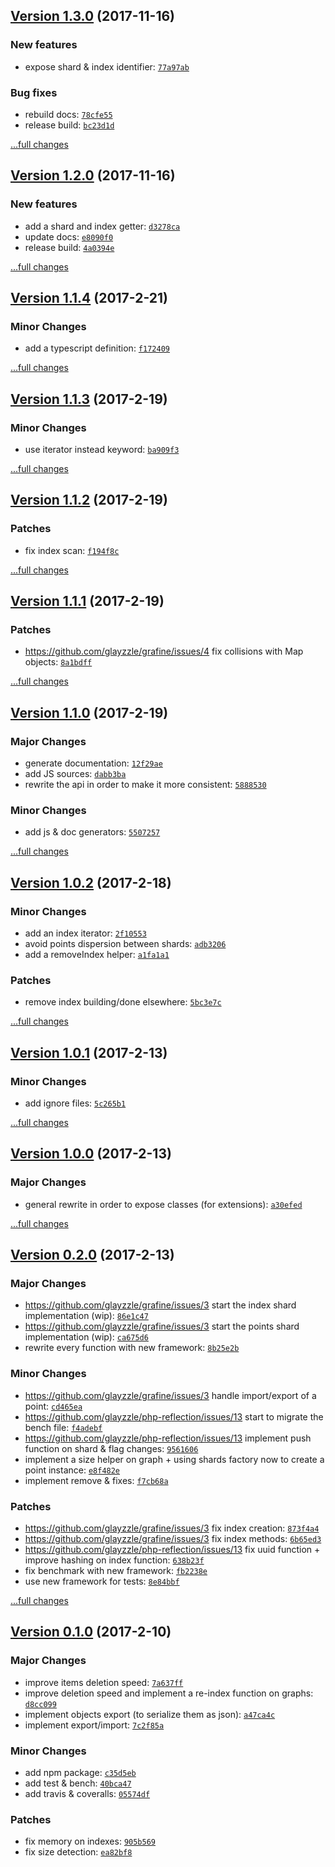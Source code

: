 ## [Version 1.3.0](https://github.com/glayzzle/grafine/releases/tag/v1.3.0) (2017-11-16)

### New features

- expose shard & index identifier: [`77a97ab`](https://github.com/glayzzle/grafine/commit/77a97ab)

### Bug fixes

- rebuild docs: [`78cfe55`](https://github.com/glayzzle/grafine/commit/78cfe55)
- release build: [`bc23d1d`](https://github.com/glayzzle/grafine/commit/bc23d1d)

[...full changes](https://github.com/glayzzle/grafine/compare/v1.2.0...v1.3.0)

## [Version 1.2.0](https://github.com/glayzzle/grafine/releases/tag/v1.2.0) (2017-11-16)

### New features

- add a shard and index getter: [`d3278ca`](https://github.com/glayzzle/grafine/commit/d3278ca)
- update docs: [`e8090f0`](https://github.com/glayzzle/grafine/commit/e8090f0)
- release build: [`4a0394e`](https://github.com/glayzzle/grafine/commit/4a0394e)

[...full changes](https://github.com/glayzzle/grafine/compare/v1.1.4...v1.2.0)

## [Version 1.1.4](https://github.com/glayzzle/grafine/releases/tag/v1.1.4) (2017-2-21)

### Minor Changes

- add a typescript definition: [`f172409`](https://github.com/glayzzle/grafine/commit/f172409)

[...full changes](https://github.com/glayzzle/grafine/compare/v1.1.3...v1.1.4)

## [Version 1.1.3](https://github.com/glayzzle/grafine/releases/tag/v1.1.3) (2017-2-19)

### Minor Changes

- use iterator instead  keyword: [`ba909f3`](https://github.com/glayzzle/grafine/commit/ba909f3)

[...full changes](https://github.com/glayzzle/grafine/compare/v1.1.2...v1.1.3)

## [Version 1.1.2](https://github.com/glayzzle/grafine/releases/tag/v1.1.2) (2017-2-19)

### Patches

- fix index scan: [`f194f8c`](https://github.com/glayzzle/grafine/commit/f194f8c)

[...full changes](https://github.com/glayzzle/grafine/compare/v1.1.1...v1.1.2)

## [Version 1.1.1](https://github.com/glayzzle/grafine/releases/tag/v1.1.1) (2017-2-19)

### Patches

- https://github.com/glayzzle/grafine/issues/4 fix collisions with Map objects: [`8a1bdff`](https://github.com/glayzzle/grafine/commit/8a1bdff)

[...full changes](https://github.com/glayzzle/grafine/compare/v1.1.0...v1.1.1)

## [Version 1.1.0](https://github.com/glayzzle/grafine/releases/tag/v1.1.0) (2017-2-19)

### Major Changes

- generate documentation: [`12f29ae`](https://github.com/glayzzle/grafine/commit/12f29ae)
- add JS sources: [`dabb3ba`](https://github.com/glayzzle/grafine/commit/dabb3ba)
- rewrite the api in order to make it more consistent: [`5888530`](https://github.com/glayzzle/grafine/commit/5888530)

### Minor Changes

- add js & doc generators: [`5507257`](https://github.com/glayzzle/grafine/commit/5507257)

[...full changes](https://github.com/glayzzle/grafine/compare/v1.0.2...v1.1.0)

## [Version 1.0.2](https://github.com/glayzzle/grafine/releases/tag/v1.0.2) (2017-2-18)

### Minor Changes

- add an index iterator: [`2f10553`](https://github.com/glayzzle/grafine/commit/2f10553)
- avoid points dispersion between shards: [`adb3206`](https://github.com/glayzzle/grafine/commit/adb3206)
- add a removeIndex helper: [`a1fa1a1`](https://github.com/glayzzle/grafine/commit/a1fa1a1)

### Patches

- remove index building/done elsewhere: [`5bc3e7c`](https://github.com/glayzzle/grafine/commit/5bc3e7c)

[...full changes](https://github.com/glayzzle/grafine/compare/v1.0.1...v1.0.2)

## [Version 1.0.1](https://github.com/glayzzle/grafine/releases/tag/v1.0.1) (2017-2-13)

### Minor Changes

- add ignore files: [`5c265b1`](https://github.com/glayzzle/grafine/commit/5c265b1)

[...full changes](https://github.com/glayzzle/grafine/compare/v1.0.0...v1.0.1)

## [Version 1.0.0](https://github.com/glayzzle/grafine/releases/tag/v1.0.0) (2017-2-13)

### Major Changes

- general rewrite in order to expose classes (for extensions): [`a30efed`](https://github.com/glayzzle/grafine/commit/a30efed)

[...full changes](https://github.com/glayzzle/grafine/compare/v0.2.0...v1.0.0)

## [Version 0.2.0](https://github.com/glayzzle/grafine/releases/tag/v0.2.0) (2017-2-13)

### Major Changes

- https://github.com/glayzzle/grafine/issues/3 start the index shard implementation (wip): [`86e1c47`](https://github.com/glayzzle/grafine/commit/86e1c47)
- https://github.com/glayzzle/grafine/issues/3 start the points shard implementation (wip): [`ca675d6`](https://github.com/glayzzle/grafine/commit/ca675d6)
- rewrite every function with new framework: [`8b25e2b`](https://github.com/glayzzle/grafine/commit/8b25e2b)

### Minor Changes

- https://github.com/glayzzle/grafine/issues/3 handle import/export of a point: [`cd465ea`](https://github.com/glayzzle/grafine/commit/cd465ea)
- https://github.com/glayzzle/php-reflection/issues/13 start to migrate the bench file: [`f4adebf`](https://github.com/glayzzle/grafine/commit/f4adebf)
- https://github.com/glayzzle/php-reflection/issues/13 implement push function on shard & flag changes: [`9561606`](https://github.com/glayzzle/grafine/commit/9561606)
- implement a size helper on graph + using shards factory now to create a point instance: [`e8f482e`](https://github.com/glayzzle/grafine/commit/e8f482e)
- implement remove & fixes: [`f7cb68a`](https://github.com/glayzzle/grafine/commit/f7cb68a)

### Patches

- https://github.com/glayzzle/grafine/issues/3 fix index creation: [`873f4a4`](https://github.com/glayzzle/grafine/commit/873f4a4)
- https://github.com/glayzzle/grafine/issues/3 fix index methods: [`6b65ed3`](https://github.com/glayzzle/grafine/commit/6b65ed3)
- https://github.com/glayzzle/php-reflection/issues/13 fix uuid function + improve hashing on index function: [`638b23f`](https://github.com/glayzzle/grafine/commit/638b23f)
- fix benchmark with new framework: [`fb2238e`](https://github.com/glayzzle/grafine/commit/fb2238e)
- use new framework for tests: [`8e84bbf`](https://github.com/glayzzle/grafine/commit/8e84bbf)

[...full changes](https://github.com/glayzzle/grafine/compare/v0.1.0...v0.2.0)

## [Version 0.1.0](https://github.com/glayzzle/grafine/releases/tag/v0.1.0) (2017-2-10)

### Major Changes

- improve items deletion speed: [`7a637ff`](https://github.com/glayzzle/grafine/commit/7a637ff)
- improve deletion speed and implement a re-index function on graphs: [`d8cc099`](https://github.com/glayzzle/grafine/commit/d8cc099)
- implement objects export (to serialize them as json): [`a47ca4c`](https://github.com/glayzzle/grafine/commit/a47ca4c)
- implement export/import: [`7c2f85a`](https://github.com/glayzzle/grafine/commit/7c2f85a)

### Minor Changes

- add npm package: [`c35d5eb`](https://github.com/glayzzle/grafine/commit/c35d5eb)
- add test & bench: [`40bca47`](https://github.com/glayzzle/grafine/commit/40bca47)
- add travis & coveralls: [`05574df`](https://github.com/glayzzle/grafine/commit/05574df)

### Patches

- fix memory on indexes: [`905b569`](https://github.com/glayzzle/grafine/commit/905b569)
- fix size detection: [`ea82bf8`](https://github.com/glayzzle/grafine/commit/ea82bf8)
